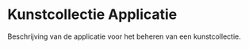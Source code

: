# Kunstcollectie Applicatie
Beschrijving van de applicatie voor het beheren van een kunstcollectie.
